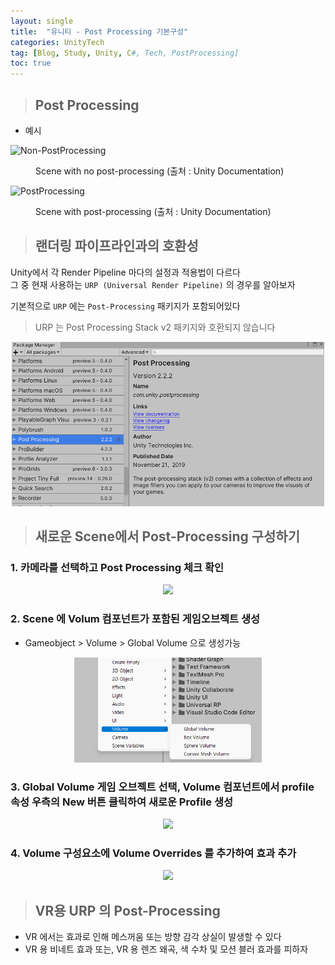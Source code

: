 ```yaml
---
layout: single
title:  "유니티 - Post Processing 기본구성"
categories: UnityTech
tag: [Blog, Study, Unity, C#, Tech, PostProcessing]
toc: true
---
```


> ## Post Processing

* 예시
  
![Non-PostProcessing](https://docs.unity3d.com/uploads/Main/PostProcessing-0.jpg)

<figure >
<figcaption>
Scene with no post-processing (출처 : Unity Documentation)
</figcaption>
</figure>

![PostProcessing](https://docs.unity3d.com/uploads/Main/PostProcessing-1.jpg)

<figure >
<figcaption>
Scene with post-processing (출처 : Unity Documentation)
</figcaption>
</figure>

> ## 랜더링 파이프라인과의 호환성

Unity에서 각 Render Pipeline 마다의 설정과 적용법이 다르다</br>
그 중 현재 사용하는 `URP (Universal Render Pipeline)` 의 경우를 알아보자</br>

기본적으로 `URP` 에는 `Post-Processing` 패키지가 포함되어있다</br>
> URP 는 Post Processing Stack v2 패키지와 호환되지 않습니다

<p align="center">
<img src="../images/2022-11-21-Tech-%20Post-Processing1_posting/Post-Processing%20Package.png" width="500">
<p>

> ## 새로운 Scene에서 Post-Processing 구성하기

### 1. 카메라를 선택하고 Post Processing 체크 확인

<p align="center">
<img src="https://docs.unity3d.com/Packages/com.unity.render-pipelines.universal@14.0/manual/images/post-proc/camera-post-proc-check.png" width="300" >
<p>

### 2. Scene 에 Volum 컴포넌트가 포함된 게임오브젝트 생성
   * Gameobject > Volume > Global Volume 으로 생성가능

<p align="center">
<img src="../images/2022-11-21-Tech-%20Post-Processing1_posting/Create-Volume.png" width="300">
<p>


### 3. Global Volume 게임 오브젝트 선택, Volume 컴포넌트에서 profile 속성 우측의 New 버튼 클릭하여 새로운 Profile 생성

<p align="center">
<img src="https://docs.unity3d.com/Packages/com.unity.render-pipelines.universal@14.0/manual/images/post-proc/volume-new-scene-new-profile.png" width="400">
<p>

### 4. Volume 구성요소에 Volume Overrides 를 추가하여 효과 추가

<p align="center">
<img src="https://docs.unity3d.com/Packages/com.unity.render-pipelines.universal@14.0/manual/images/post-proc/volume-new-scene-add-override.png" width="350">
<p>

> ## VR용 URP 의 Post-Processing

* VR 에서는 효과로 인해 메스꺼움 또는 방향 감각 상실이 발생할 수 있다 </br>
* VR 용 비네트 효과 또는, VR 용 렌즈 왜곡, 색 수차 및 모션 블러 효과를 피하자 </br>